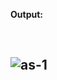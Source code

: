**Output:**

<br>

![as-1](https://github.com/Kowsar14238/Programming_Hero_Batch-9/assets/88027531/3d0b863c-06df-4964-b637-4419402b2cc1)
---

